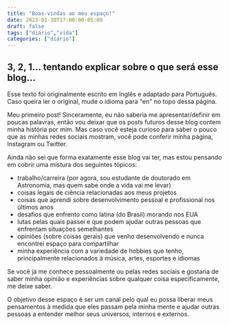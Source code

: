 ```yaml
---
title: "Boas-vindas ao meu espaço!"
date: 2023-01-30T17:00:00-05:00
draft: false
tags: ["diário","vida"]
categories: ["diário"]
---
```


## 3, 2, 1... tentando explicar sobre o que será esse blog...

Esse texto foi originalmente escrito em Inglês e adaptado para Português. Caso queira ler o original, mude o idioma para "en" no topo dessa página.

Meu primeiro post! Sinceramente, eu não saberia me apresentar/definir em poucas palavras, então vou deixar que os posts futuros desse blog contem minha história por mim. Mas caso você esteja curioso para saber o pouco que as minhas redes sociais mostram, você pode conferir minha página, Instagram ou Twitter.

Ainda não sei que forma exatamente esse blog vai ter, mas estou pensando em cobrir uma mistura dos seguintes tópicos:

- trabalho/carreira (por agora, sou estudante de doutorado em Astronomia, mas quem sabe onde a vida vai me levar)
- coisas legais de ciência relacionadas aos meus projetos
- coisas que aprendi sobre desenvolvimento pessoal e profissional nos últimos anos
- desafios que enfrento como latina (do Brasil) morando nos EUA
- lutas pelas quais passei e que podem ajudar outras pessoas que enfrentam situações semelhantes
- opiniões (sobre coisas gerais) que venho desenvolvendo e nunca encontrei espaço para compartilhar
- minha experiência com a variedade de hobbies que tenho, principalmente relacionados à música, artes, esportes e idiomas

Se você já me conhece pessoalmente ou pelas redes sociais e gostaria de saber minha opinião e experiências sobre qualquer coisa especificamente, me deixe saber.

O objetivo desse espaço é ser um canal pelo qual eu possa liberar meus pensamentos à medida que eles passam pela minha mente e ajudar outras pessoas a entender melhor seus universos, internos e externos.